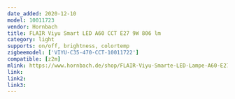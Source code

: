 ```yaml
---
date_added: 2020-12-10
model: 10011723
vendor: Hornbach
title: FLAIR Viyu Smart LED A60 CCT E27 9W 806 lm
category: light
supports: on/off, brightness, colortemp
zigbeemodel: ['VIYU-C35-470-CCT-10011722']
compatible: [z2m]
mlink: https://www.hornbach.de/shop/FLAIR-Viyu-Smarte-LED-Lampe-A60-E27-9W60W-806-lm-2700-6500-K-warmweiss-tageslichtweiss-Kompatibel-mit-SMART-HOME-by-hornbach/10011723/artikel.html
link: 
link2: 
link3: 
---
```

